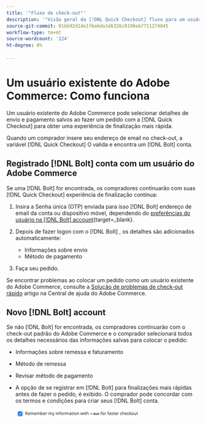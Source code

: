 ```yaml
---
title: '"Fluxo de check-out"'
description: '"Visão geral da [!DNL Quick Checkout] fluxo para um usuário do Adobe Commerce."'
source-git-commit: 01bb92d1de1f6a6da1d6326c0190eb7711274045
workflow-type: tm+mt
source-wordcount: '224'
ht-degree: 0%

---
```



# Um usuário existente do Adobe Commerce: Como funciona

Um usuário existente do Adobe Commerce pode selecionar detalhes de envio e pagamento salvos ao fazer um pedido com a [!DNL Quick Checkout] para obter uma experiência de finalização mais rápida.

Quando um comprador insere seu endereço de email no check-out, a variável [!DNL Quick Checkout] O valida e encontra um [!DNL Bolt] conta.

## Registrado [!DNL Bolt] conta com um usuário do Adobe Commerce

Se uma [!DNL Bolt] for encontrada, os compradores continuarão com suas [!DNL Quick Checkout] experiência de finalização contínua:

1. Insira a Senha única (OTP) enviada para isso [!DNL Bolt] endereço de email da conta ou dispositivo móvel, dependendo do [preferências do usuário na [!DNL Bolt] account](https://help.bolt.com/shoppers/account/account-settings/#how-to-set-preferred-login-method){target=_blank}.
1. Depois de fazer logon com o [!DNL Bolt] , os detalhes são adicionados automaticamente:

   - Informações sobre envio
   - Método de pagamento

1. Faça seu pedido.

Se encontrar problemas ao colocar um pedido como um usuário existente do Adobe Commerce, consulte a [Solução de problemas de check-out rápido](https://support.magento.com/hc/en-us/articles/6909450342541) artigo na Central de ajuda do Adobe Commerce.

## Novo [!DNL Bolt] account

Se não [!DNL Bolt] for encontrada, os compradores continuarão com o check-out padrão do Adobe Commerce e o comprador selecionará todos os detalhes necessários das informações salvas para colocar o pedido:

- Informações sobre remessa e faturamento
- Método de remessa
- Revisar método de pagamento
- A opção de se registrar em [!DNL Bolt] para finalizações mais rápidas antes de fazer o pedido, é exibido. O comprador pode concordar com os termos e condições para criar seus [!DNL Bolt] conta.

   ![Lembrar [!DNL Bolt]](assets/checked-bolt.png)
